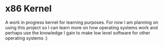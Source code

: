 # x86 Kernel

A work in progress kernel for learning purposes. For now I am planning 
on using this project so I can learn more on how operating systems work 
and perhaps use the knowledge I gain to make low level software for 
other operating systems :)
